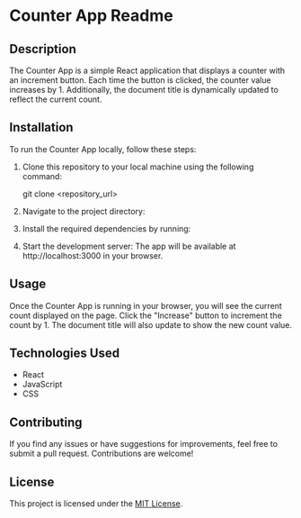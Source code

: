 # Counter App Readme

## Description
The Counter App is a simple React application that displays a counter with an increment button. Each time the button is clicked, the counter value increases by 1. Additionally, the document title is dynamically updated to reflect the current count.

## Installation
To run the Counter App locally, follow these steps:

1. Clone this repository to your local machine using the following command:
    
    git clone <repository_url>

2. Navigate to the project directory:


3. Install the required dependencies by running:

4. Start the development server:
The app will be available at http://localhost:3000 in your browser.

## Usage
Once the Counter App is running in your browser, you will see the current count displayed on the page. Click the "Increase" button to increment the count by 1. The document title will also update to show the new count value.

## Technologies Used
- React
- JavaScript
- CSS

## Contributing
If you find any issues or have suggestions for improvements, feel free to submit a pull request. Contributions are welcome!

## License
This project is licensed under the [MIT License](LICENSE).



